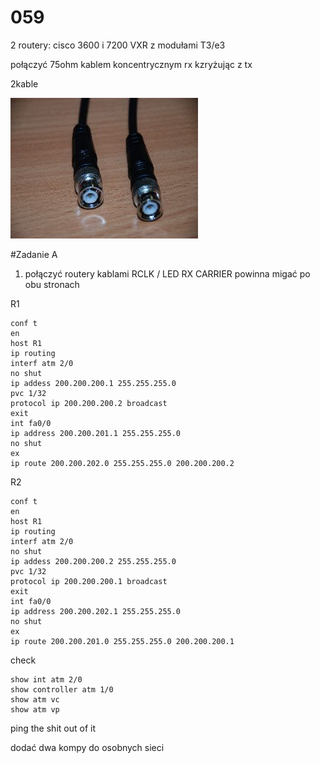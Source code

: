 059
====

2 routery: cisco 3600 i 7200 VXR
z modułami T3/e3

połączyć 75ohm kablem koncentrycznym rx kzryżując z tx


2kable

![takie kable](1005.jpg)

#Zadanie A
1. połączyć routery kablami RCLK / LED RX CARRIER powinna migać po obu stronach

R1
```
conf t
en
host R1
ip routing
interf atm 2/0
no shut
ip addess 200.200.200.1 255.255.255.0
pvc 1/32
protocol ip 200.200.200.2 broadcast
exit
int fa0/0
ip address 200.200.201.1 255.255.255.0
no shut
ex
ip route 200.200.202.0 255.255.255.0 200.200.200.2
```

R2
```
conf t
en
host R1
ip routing
interf atm 2/0
no shut
ip addess 200.200.200.2 255.255.255.0
pvc 1/32
protocol ip 200.200.200.1 broadcast
exit
int fa0/0
ip address 200.200.202.1 255.255.255.0
no shut
ex
ip route 200.200.201.0 255.255.255.0 200.200.200.1
```

check
```
show int atm 2/0
show controller atm 1/0
show atm vc
show atm vp
```
ping the shit out of it

dodać dwa kompy do osobnych sieci 
